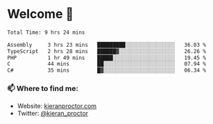 # Welcome 🦘

<!--START_SECTION:waka-->

```txt
Total Time: 9 hrs 24 mins

Assembly     3 hrs 23 mins   █████████░░░░░░░░░░░░░░░░   36.03 %
TypeScript   2 hrs 28 mins   ██████▓░░░░░░░░░░░░░░░░░░   26.26 %
PHP          1 hr 49 mins    █████░░░░░░░░░░░░░░░░░░░░   19.45 %
C            44 mins         ██░░░░░░░░░░░░░░░░░░░░░░░   07.94 %
C#           35 mins         █▓░░░░░░░░░░░░░░░░░░░░░░░   06.34 %
```

<!--END_SECTION:waka-->

### 📫 Where to find me:

-   Website: [kieranproctor.com](https://kieranproctor.com/)
-   Twitter: [@kieran_proctor](https://twitter.com/kieran_proctor)
